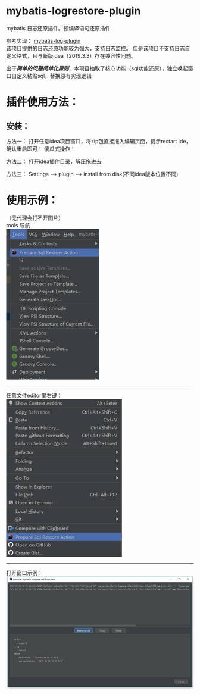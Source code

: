 # mybatis-logrestore-plugin
mybatis 日志还原插件。预编译语句还原插件   

参考实现：
[mybatis-log-plugin](https://github.com/kookob/mybatis-log-plugin)   
该项目提供的日志还原功能较为强大，支持日志监控。
但是该项目不支持日志自定义格式，且与新版idea（2019.3.3）存在兼容性问题。

出于***简单的问题简单化原则***，本项目抽取了核心功能（sql功能还原），独立唤起窗口自定义粘贴sql，替换原有实现逻辑

# 插件使用方法：
## 安装：
方法一：
打开任意idea项目窗口，将zip包直接拖入编辑页面，提示restart ide，确认重启即可！
傻瓜式操作！   

方法二：
打开idea插件目录，解压拖进去

方法三：
Settings --> plugin --> install from disk(不同idea版本位置不同)

# 使用示例：
（无代理会打不开图片）   
tools 导航   
![入口1](./gate1.png)   

---

任意文件editor里右键：   
![入口2](./gate2.png)

---
打开窗口示例：   
![使用demo](use1.png)

